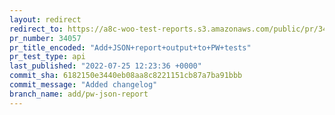 ```yaml
---
layout: redirect
redirect_to: https://a8c-woo-test-reports.s3.amazonaws.com/public/pr/34057/api/index.html
pr_number: 34057
pr_title_encoded: "Add+JSON+report+output+to+PW+tests"
pr_test_type: api
last_published: "2022-07-25 12:23:36 +0000"
commit_sha: 6182150e3440eb08aa8c8221151cb87a7ba91bbb
commit_message: "Added changelog"
branch_name: add/pw-json-report
---
```

